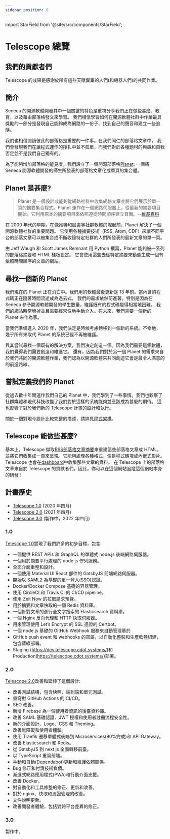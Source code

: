 ```yaml
---
sidebar_position: 0
---
```


import StarField from '@site/src/components/StarField';

# Telescope 總覽

## 我們的貢獻者們

Telescope 的成果是感謝於所有這些天賦異稟的人們(和機器人們)的共同作業。

<StarField />

## 簡介

Seneca 的開源軟體開發其中一個關鍵的特色是重視分享我們正在做些甚麼、教育，以及藉由部落格發文來學習。
我們相信學習如何在開源軟體社群中作業最具獎勵的一部分是發現自己能夠成為網路的一份子、找到自己的聲音和建立一些追隨。

我們也相信閱讀彼此的部落格是重要的一件事。在我們同仁的部落格文章中，
我們會發現我們在讓程式運作的掙扎中並不孤單，而我們對於各種題材的興趣和自我否定並不是我們自己獨有的。

為了能夠增加部落格的能見度，我們設立了一個開源部落格[Planet](<https://en.wikipedia.org/wiki/Planet_(software)>):
一個將 Seneca 開源軟體開發的師生所發表的部落格文章化成單頁的集合體。

## Planet 是甚麼?

> Planet 是一個設計成能夠從網路社群中收集網路文章並將它們展示於單一頁的摘要集合程式。Planet 運作在一個網路伺服器上。從最新的摘要項目開始，它利用原本的摘要項目來依照遵從時間順序建立頁面。--[維基百科](<https://en.wikipedia.org/wiki/Planet_(software)>)

在 2000 年代的早期，在像推特和臉書等社群軟體的崛起前，Planet 解決了一個開源軟體社群的重要問題。
它使用各種摘要技術（RSS, Atom, CDF）來讓不同平台的部落文章可以被集合成不斷收錄特定社群的人們所發表的最新文章的單一頁。

由 Jeff Waugh 和 Scott James Remnant 用 Python 撰寫，Planet 能夠被一系列的部落格摘要和 HTML 樣板設定。
它會使用這些去從特定摘要來動態生成一個有依照時間順序的文章的網站。

## 尋找一個新的 Planet

我們現在的 Planet 正在消亡中。我們用的軟體最後更新是 13 年前。當內含的程式碼正在隨著時間流逝成為過去式，
我們的需求依然前進著。特別是因為在 Seneca 參予開源軟體開發的學生數量，維護既有的程式碼變得相當地困難。
我們的網站時常壞掉並且需要經常性地手動介入。在未來，我們需要一個新的 Planet 來作為家。

當我們準備進入 2020 年，我們決定是時候考慮轉移到一個新的系統。不幸地，幾乎所有來取代 Planet 的系統已經不再被維護。

與其嘗試尋找一個既有的解決方案，我們決定創造一個。因為我們需要這個軟體，我們覺得我們需要創造和維護它。
還有，因為我們對於另一個 Planet 的需求來自於我們共同的開源軟體作業，我們認為以開源軟體來共同創造它會是最令人滿意的的前進路線。

## 嘗試定義我們的 Planet

從過去數十年間運作我們自己的 Planet 中，我們學到了一些事情。我們也觀察了社群媒體和現代科技改變了我們對於這樣的系統能夠並應該成為甚麼的期待。
這也影響了對於我們新的 Telescope 計畫的設計和執行。

關於一個對現今設計比較完整的描述，請詳見[程式架構](architecture.md)。

## Telescope 能做些甚麼?

基本上，Telescope 擷取[RSS](https://en.wikipedia.org/wiki/RSS)[部落格文章摘要](https://rss.com/blog/rss-feed-for-blog/)來重建這些部落格文章成 HTML，
並將它們收集成一頁來呈現。它能夠處理各種格式，像是程式碼塊或內嵌式影片。
Telescope 也會在[dashboard](https://api.telescope.cdot.systems/v1/status/)中收集那些文章的資料。
在 Telescope 上的部落格文章來自於 Telescope 的貢獻者們。因此，你可以在這個網站追蹤這個網站本身的研發！

## 計畫歷史

- [Telescope 1.0](https://blog.humphd.org/telescope-1-0-0-or-dave-is-once-again-asking-for-a-blog/) (2020 年四月)
- [Telescope 2.0](https://blog.humphd.org/telescope-2-0/) (2021 年四月)
- [Telescope 3.0](https://blog.humphd.org/toward-telescope-3-0/) (製作中，2022 年四月)

### 1.0

[Telescope 1.0](https://github.com/Seneca-CDOT/telescope/releases/tag/1.0.0)實現了我們許多的初步目標，包含:

- 一個提供 REST APIs 和 GraphQL 的單體式 node.js 後端網路伺服器。
- 一個用於摘要平行處理的 node.js 佇列服務。
- 全面介面重整和設計。
- 一個使用 Material UI React 部件的 GatsbyJS 前端網路伺服器。
- 開始以 SAML2 為基礎的單一登入(SSO)認證。
- Docker/Docker Compose 基礎的容器管理。
- 使用 CircleCI 和 Travis CI 的 CI/CD pipeline。
- 使用 Zeit Now 的拉取請求預覽。
- 用於摘要和文章快取的一個 Redis 資料庫。
- 一個針對文章的進行全文字搜索的 Elasticsearch 資料庫。
- 一個 Nginx 反向代理和 HTTP 快取伺服器。
- 用來管理使用 Let’s Encrypt 的 SSL 憑證的 Certbot。
- 一個 node.js 基礎的 GitHub Webhook 服務來自動管理基於
- GitHub push event 和 webhooks 的部屬，以自動化整裝和生產軟體組建，包含藍綠部署。
- Staging (<https://dev.telescope.cdot.systems/>)和 Production(<https://telescope.cdot.systems/>)部署。

### 2.0

[Telescope 2.0](https://github.com/Seneca-CDOT/telescope/releases/tag/2.0.0)改善和延伸了這個設計:

- 改善測試結構，包含快照、端到端和單元測試。
- 重寫對 GitHub Actions 的 CI/CD。
- SEO 改善。
- 新增 Firebase 為一個使用者資訊的後臺資料庫。
- 改善 SAML 基礎認證、JWT 授權和使用者註冊流程安全性。
- 新的介面設計、Logo、CSS 和 Theming。
- 改善無障礙和使用者體驗。
- 使用 Traefik 遷移單體式後端到 Microservices(90%完成)和 API Gateway。
- 改善 Elasticsearch 和 Redis。
- 從 GatsbyJS 到 next.js 全面轉移前臺。
- 以 TypeScript 重寫前端。
- 手動和自動(Dependabot)更新和維護依賴關係。
- Bug 修正和付清技術負債。
- 漸進式網路應用程式(PWA)和行動介面支援。
- 改善 Docker。
- 對自動化和工具修整的修正、更新和改善。
- 對於 nginx、快取和憑證管理的改善。
- 文件說明更新。
- 改善開發者體驗，包括對跨平台差異的修正。

### 3.0

製作中。
